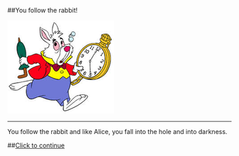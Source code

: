 ##You follow the rabbit!

![](rabbit.jpg)

---

You follow the rabbit and like Alice, you fall into the hole and into darkness.
  
##[Click to continue](../../fin.md)